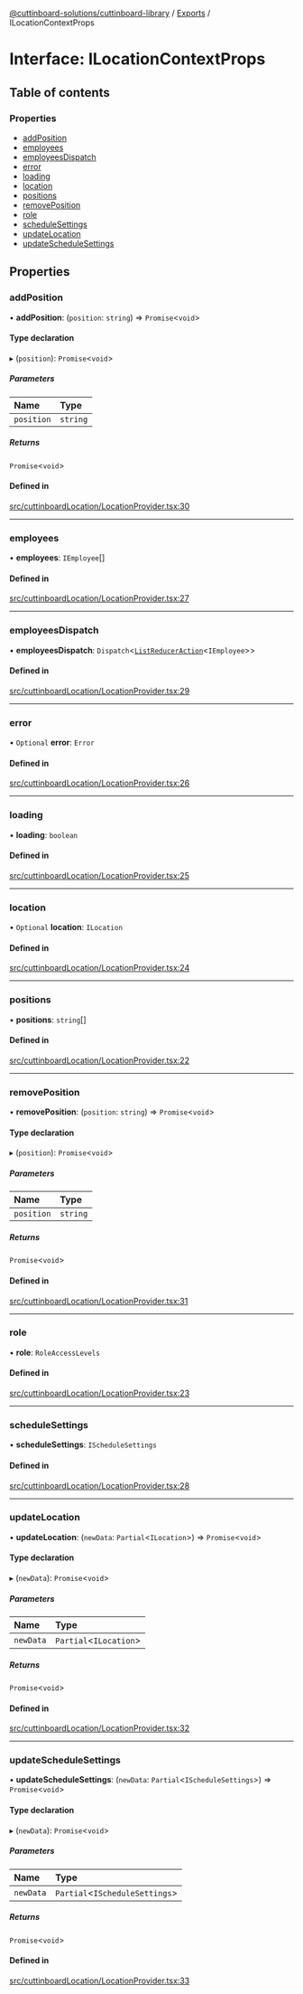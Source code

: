 [@cuttinboard-solutions/cuttinboard-library](../README.md) / [Exports](../modules.md) / ILocationContextProps

# Interface: ILocationContextProps

## Table of contents

### Properties

- [addPosition](ILocationContextProps.md#addposition)
- [employees](ILocationContextProps.md#employees)
- [employeesDispatch](ILocationContextProps.md#employeesdispatch)
- [error](ILocationContextProps.md#error)
- [loading](ILocationContextProps.md#loading)
- [location](ILocationContextProps.md#location)
- [positions](ILocationContextProps.md#positions)
- [removePosition](ILocationContextProps.md#removeposition)
- [role](ILocationContextProps.md#role)
- [scheduleSettings](ILocationContextProps.md#schedulesettings)
- [updateLocation](ILocationContextProps.md#updatelocation)
- [updateScheduleSettings](ILocationContextProps.md#updateschedulesettings)

## Properties

### addPosition

• **addPosition**: (`position`: `string`) => `Promise`<`void`\>

#### Type declaration

▸ (`position`): `Promise`<`void`\>

##### Parameters

| Name | Type |
| :------ | :------ |
| `position` | `string` |

##### Returns

`Promise`<`void`\>

#### Defined in

[src/cuttinboardLocation/LocationProvider.tsx:30](https://github.com/Cuttinboard-Solutions/Cuttinboard-Library/blob/97c340c/src/cuttinboardLocation/LocationProvider.tsx#L30)

___

### employees

• **employees**: `IEmployee`[]

#### Defined in

[src/cuttinboardLocation/LocationProvider.tsx:27](https://github.com/Cuttinboard-Solutions/Cuttinboard-Library/blob/97c340c/src/cuttinboardLocation/LocationProvider.tsx#L27)

___

### employeesDispatch

• **employeesDispatch**: `Dispatch`<[`ListReducerAction`](../modules.md#listreduceraction)<`IEmployee`\>\>

#### Defined in

[src/cuttinboardLocation/LocationProvider.tsx:29](https://github.com/Cuttinboard-Solutions/Cuttinboard-Library/blob/97c340c/src/cuttinboardLocation/LocationProvider.tsx#L29)

___

### error

• `Optional` **error**: `Error`

#### Defined in

[src/cuttinboardLocation/LocationProvider.tsx:26](https://github.com/Cuttinboard-Solutions/Cuttinboard-Library/blob/97c340c/src/cuttinboardLocation/LocationProvider.tsx#L26)

___

### loading

• **loading**: `boolean`

#### Defined in

[src/cuttinboardLocation/LocationProvider.tsx:25](https://github.com/Cuttinboard-Solutions/Cuttinboard-Library/blob/97c340c/src/cuttinboardLocation/LocationProvider.tsx#L25)

___

### location

• `Optional` **location**: `ILocation`

#### Defined in

[src/cuttinboardLocation/LocationProvider.tsx:24](https://github.com/Cuttinboard-Solutions/Cuttinboard-Library/blob/97c340c/src/cuttinboardLocation/LocationProvider.tsx#L24)

___

### positions

• **positions**: `string`[]

#### Defined in

[src/cuttinboardLocation/LocationProvider.tsx:22](https://github.com/Cuttinboard-Solutions/Cuttinboard-Library/blob/97c340c/src/cuttinboardLocation/LocationProvider.tsx#L22)

___

### removePosition

• **removePosition**: (`position`: `string`) => `Promise`<`void`\>

#### Type declaration

▸ (`position`): `Promise`<`void`\>

##### Parameters

| Name | Type |
| :------ | :------ |
| `position` | `string` |

##### Returns

`Promise`<`void`\>

#### Defined in

[src/cuttinboardLocation/LocationProvider.tsx:31](https://github.com/Cuttinboard-Solutions/Cuttinboard-Library/blob/97c340c/src/cuttinboardLocation/LocationProvider.tsx#L31)

___

### role

• **role**: `RoleAccessLevels`

#### Defined in

[src/cuttinboardLocation/LocationProvider.tsx:23](https://github.com/Cuttinboard-Solutions/Cuttinboard-Library/blob/97c340c/src/cuttinboardLocation/LocationProvider.tsx#L23)

___

### scheduleSettings

• **scheduleSettings**: `IScheduleSettings`

#### Defined in

[src/cuttinboardLocation/LocationProvider.tsx:28](https://github.com/Cuttinboard-Solutions/Cuttinboard-Library/blob/97c340c/src/cuttinboardLocation/LocationProvider.tsx#L28)

___

### updateLocation

• **updateLocation**: (`newData`: `Partial`<`ILocation`\>) => `Promise`<`void`\>

#### Type declaration

▸ (`newData`): `Promise`<`void`\>

##### Parameters

| Name | Type |
| :------ | :------ |
| `newData` | `Partial`<`ILocation`\> |

##### Returns

`Promise`<`void`\>

#### Defined in

[src/cuttinboardLocation/LocationProvider.tsx:32](https://github.com/Cuttinboard-Solutions/Cuttinboard-Library/blob/97c340c/src/cuttinboardLocation/LocationProvider.tsx#L32)

___

### updateScheduleSettings

• **updateScheduleSettings**: (`newData`: `Partial`<`IScheduleSettings`\>) => `Promise`<`void`\>

#### Type declaration

▸ (`newData`): `Promise`<`void`\>

##### Parameters

| Name | Type |
| :------ | :------ |
| `newData` | `Partial`<`IScheduleSettings`\> |

##### Returns

`Promise`<`void`\>

#### Defined in

[src/cuttinboardLocation/LocationProvider.tsx:33](https://github.com/Cuttinboard-Solutions/Cuttinboard-Library/blob/97c340c/src/cuttinboardLocation/LocationProvider.tsx#L33)
